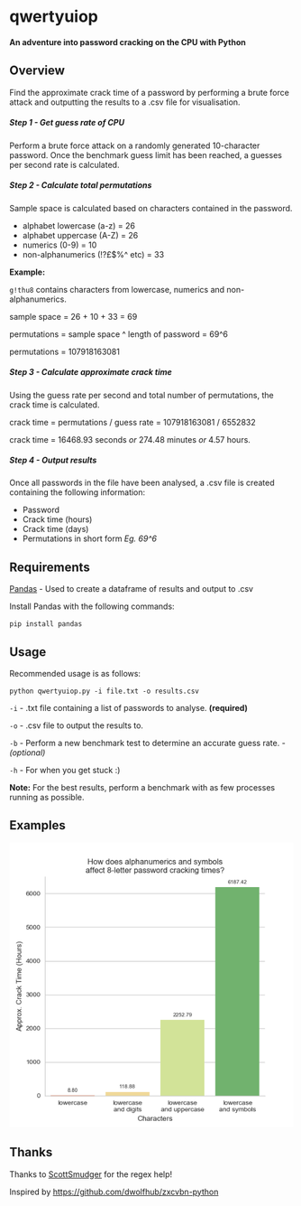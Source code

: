 # qwertyuiop
#### An adventure into password cracking on the CPU with Python

## Overview
Find the approximate crack time of a password by performing a brute force attack and outputting the results to a .csv file for visualisation.

##### Step 1 - Get guess rate of CPU
Perform a brute force attack on a randomly generated 10-character password. Once the benchmark guess limit has been reached, a guesses per second rate is calculated.

##### Step 2 - Calculate total permutations
Sample space is calculated based on characters contained in the password.

- alphabet lowercase (a-z) = 26
- alphabet uppercase (A-Z) = 26
- numerics (0-9) = 10
- non-alphanumerics (!?£$%^ etc) = 33

**Example:**

`g!thu8` contains characters from lowercase, numerics and non-alphanumerics.

sample space = 26 + 10 + 33 = 69

permutations = sample space ^ length of password = 69^6

permutations = 107918163081

##### Step 3 - Calculate approximate crack time
Using the guess rate per second and total number of permutations, the crack time is calculated.

crack time = permutations / guess rate = 107918163081 / 6552832

crack time = 16468.93 seconds *or* 274.48 minutes *or* 4.57 hours.

##### Step 4 - Output results
Once all passwords in the file have been analysed, a .csv file is created containing the following information:

- Password
- Crack time (hours)
- Crack time (days)
- Permutations in short form *Eg. 69^6*

## Requirements
[Pandas](https://pandas.pydata.org/) - Used to create a dataframe of results and output to .csv

Install Pandas with the following commands:

``` 
pip install pandas
```

## Usage
Recommended usage is as follows:
```
python qwertyuiop.py -i file.txt -o results.csv 
```
`-i` - .txt file containing a list of passwords to analyse. **(required)**

`-o` - .csv file to output the results to.

`-b` - Perform a new benchmark test to determine an accurate guess rate. - *(optional)* 

`-h` - For when you get stuck :)

**Note:** For the best results, perform a benchmark with as few processes running as possible.

## Examples
![alphanumerics-symbols](seaborn-graphs/alphanumerics-symbols.png)


## Thanks
Thanks to [ScottSmudger](https://github.com/ScottSmudger) for the regex help!

Inspired by https://github.com/dwolfhub/zxcvbn-python
